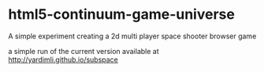 html5-continuum-game-universe
=============================

A simple experiment creating a 2d multi player space shooter browser game


a simple run of the current version available at http://yardimli.github.io/subspace
